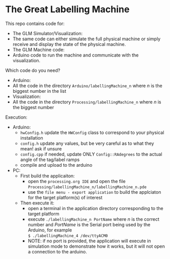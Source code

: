 # The Great Labelling Machine
This repo contains code for:
* The GLM Simulator/Visualization:
 * The same code can either simulate the full physical machine or simply receive and 
   display the state of the physical machine.
* The GLM Machine code:
 * Arduino code to run the machine and communicate with the visualization.

Which code do you need?
* Arduino:
 * All the code in the directory `Arduino/labellingMachine_n` where *n* is the biggest number in the list
* Visualization:
 * All the code in the directory `Processing/labellingMachine_n` where *n* is the biggest number

Execution:
* Arduino:
  * `hwConfig.h` update the `HWConfig` class to correspond to your physical installation
  * `config.h`  update any values, but be very careful as to what they mean! ask if unsure
  * `config.cpp` if needed, update ONLY `Config::RAdegrees` to the actual angle of the tag/label ramps
  * compile and upload to the arduino
* PC:
  * First build the applicaiton:
    * open the `processing.org IDE` and open the file `Processing/labellingMachine_n/labellingMachine_n.pde`
    * use the `file menu - export application` to build the applciaton for the target platform(s) of interest
  * Then execute it:
    * open a terminal in the application directory corresponding to the target platform
    * execute `./labellingMachine_n PortName`  where *n* is the correct number and *PortName* is the Serial port being used by the Arduino, for example  
      `$ ./labellingMachine_4 /dev/ttyACM0`
    * NOTE: if no port is provided, the application will execute in simulation mode to demonstrate how it works, but it will not open a connection to the arduino.
  

